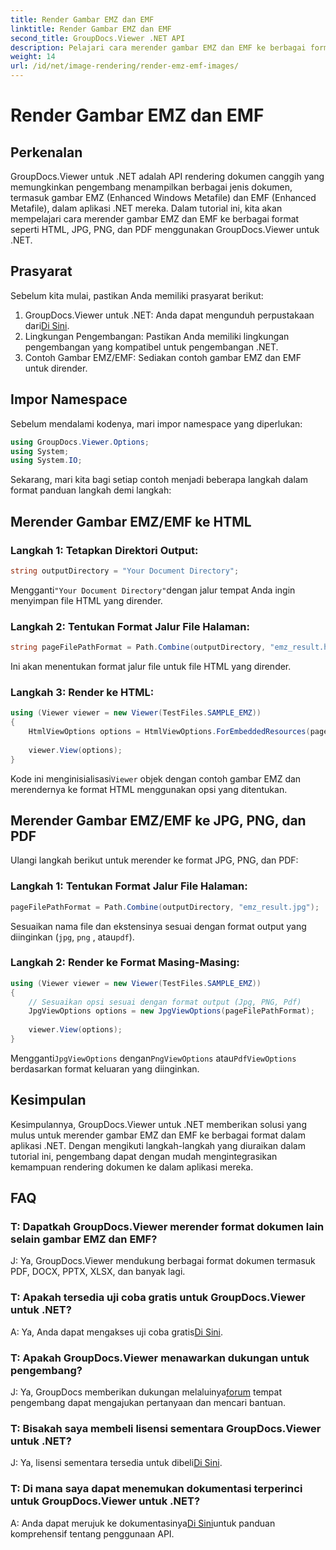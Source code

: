 ```yaml
---
title: Render Gambar EMZ dan EMF
linktitle: Render Gambar EMZ dan EMF
second_title: GroupDocs.Viewer .NET API
description: Pelajari cara merender gambar EMZ dan EMF ke berbagai format menggunakan GroupDocs.Viewer untuk .NET. Tutorial yang mudah diikuti untuk pengembang.
weight: 14
url: /id/net/image-rendering/render-emz-emf-images/
---
```


# Render Gambar EMZ dan EMF

## Perkenalan

GroupDocs.Viewer untuk .NET adalah API rendering dokumen canggih yang memungkinkan pengembang menampilkan berbagai jenis dokumen, termasuk gambar EMZ (Enhanced Windows Metafile) dan EMF (Enhanced Metafile), dalam aplikasi .NET mereka. Dalam tutorial ini, kita akan mempelajari cara merender gambar EMZ dan EMF ke berbagai format seperti HTML, JPG, PNG, dan PDF menggunakan GroupDocs.Viewer untuk .NET.

## Prasyarat

Sebelum kita mulai, pastikan Anda memiliki prasyarat berikut:

1.  GroupDocs.Viewer untuk .NET: Anda dapat mengunduh perpustakaan dari[Di Sini](https://releases.groupdocs.com/viewer/net/).
2. Lingkungan Pengembangan: Pastikan Anda memiliki lingkungan pengembangan yang kompatibel untuk pengembangan .NET.
3. Contoh Gambar EMZ/EMF: Sediakan contoh gambar EMZ dan EMF untuk dirender.

## Impor Namespace

Sebelum mendalami kodenya, mari impor namespace yang diperlukan:

```csharp
using GroupDocs.Viewer.Options;
using System;
using System.IO;
```

Sekarang, mari kita bagi setiap contoh menjadi beberapa langkah dalam format panduan langkah demi langkah:

## Merender Gambar EMZ/EMF ke HTML

### Langkah 1: Tetapkan Direktori Output:
```csharp
string outputDirectory = "Your Document Directory";
```
 Mengganti`"Your Document Directory"`dengan jalur tempat Anda ingin menyimpan file HTML yang dirender.

### Langkah 2: Tentukan Format Jalur File Halaman:
```csharp
string pageFilePathFormat = Path.Combine(outputDirectory, "emz_result.html");
```
Ini akan menentukan format jalur file untuk file HTML yang dirender.

### Langkah 3: Render ke HTML:
```csharp
using (Viewer viewer = new Viewer(TestFiles.SAMPLE_EMZ))
{
    HtmlViewOptions options = HtmlViewOptions.ForEmbeddedResources(pageFilePathFormat);
    
    viewer.View(options);
}
```
 Kode ini menginisialisasi`Viewer` objek dengan contoh gambar EMZ dan merendernya ke format HTML menggunakan opsi yang ditentukan.

## Merender Gambar EMZ/EMF ke JPG, PNG, dan PDF

Ulangi langkah berikut untuk merender ke format JPG, PNG, dan PDF:

### Langkah 1: Tentukan Format Jalur File Halaman:
```csharp
pageFilePathFormat = Path.Combine(outputDirectory, "emz_result.jpg");
```
Sesuaikan nama file dan ekstensinya sesuai dengan format output yang diinginkan (`jpg`, `png` , atau`pdf`).

### Langkah 2: Render ke Format Masing-Masing:
```csharp
using (Viewer viewer = new Viewer(TestFiles.SAMPLE_EMZ))
{
    // Sesuaikan opsi sesuai dengan format output (Jpg, PNG, Pdf)
    JpgViewOptions options = new JpgViewOptions(pageFilePathFormat);
    
    viewer.View(options);
}
```
 Mengganti`JpgViewOptions` dengan`PngViewOptions` atau`PdfViewOptions` berdasarkan format keluaran yang diinginkan.

## Kesimpulan

Kesimpulannya, GroupDocs.Viewer untuk .NET memberikan solusi yang mulus untuk merender gambar EMZ dan EMF ke berbagai format dalam aplikasi .NET. Dengan mengikuti langkah-langkah yang diuraikan dalam tutorial ini, pengembang dapat dengan mudah mengintegrasikan kemampuan rendering dokumen ke dalam aplikasi mereka.

## FAQ

### T: Dapatkah GroupDocs.Viewer merender format dokumen lain selain gambar EMZ dan EMF?
J: Ya, GroupDocs.Viewer mendukung berbagai format dokumen termasuk PDF, DOCX, PPTX, XLSX, dan banyak lagi.

### T: Apakah tersedia uji coba gratis untuk GroupDocs.Viewer untuk .NET?
 A: Ya, Anda dapat mengakses uji coba gratis[Di Sini](https://releases.groupdocs.com/).

### T: Apakah GroupDocs.Viewer menawarkan dukungan untuk pengembang?
 J: Ya, GroupDocs memberikan dukungan melaluinya[forum](https://forum.groupdocs.com/c/viewer/9) tempat pengembang dapat mengajukan pertanyaan dan mencari bantuan.

### T: Bisakah saya membeli lisensi sementara GroupDocs.Viewer untuk .NET?
 J: Ya, lisensi sementara tersedia untuk dibeli[Di Sini](https://purchase.groupdocs.com/temporary-license/).

### T: Di mana saya dapat menemukan dokumentasi terperinci untuk GroupDocs.Viewer untuk .NET?
 A: Anda dapat merujuk ke dokumentasinya[Di Sini](https://tutorials.groupdocs.com/viewer/net/)untuk panduan komprehensif tentang penggunaan API.